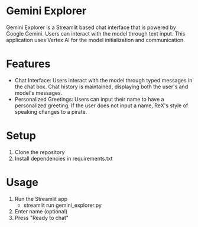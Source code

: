 # Gemini Explorer
Gemini Explorer is a Streamlit based chat interface that is powered by Google Gemini. Users can interact
with the model through text input. This application uses Vertex AI for the model initialization and communication.

# Features
- Chat Interface: Users interact with the model through typed messages in the chat box. Chat history is maintained,
displaying both the user's and model's messages.
- Personalized Greetings: Users can input their name to have a personalized greeting. If the user does not input a
name, ReX's style of speaking changes to a pirate.

# Setup
1. Clone the repository
2. Install dependencies in requirements.txt

# Usage
1. Run the Streamlit app
    - streamlit run gemini_explorer.py
2. Enter name (optional)
3. Press "Ready to chat"